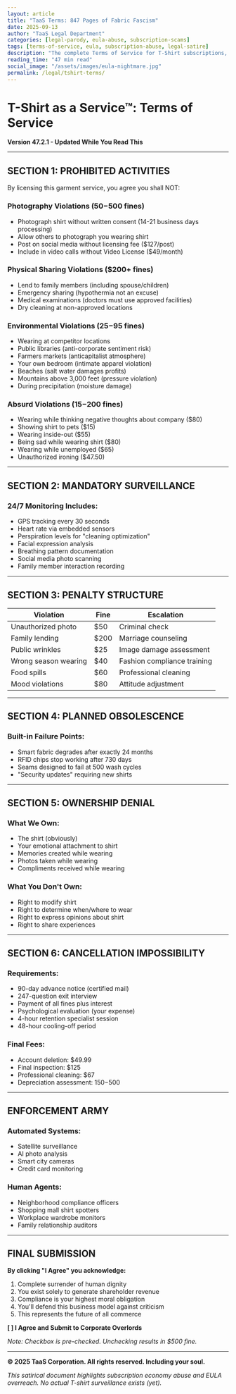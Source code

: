 ```yaml
---
layout: article
title: "TaaS Terms: 847 Pages of Fabric Fascism"
date: 2025-09-13
author: "TaaS Legal Department"
categories: [legal-parody, eula-abuse, subscription-scams]
tags: [terms-of-service, eula, subscription-abuse, legal-satire]
description: "The complete Terms of Service for T-Shirt subscriptions, demonstrating corporate control over basic human activities."
reading_time: "47 min read"
social_image: "/assets/images/eula-nightmare.jpg"
permalink: /legal/tshirt-terms/
---
```


# T-Shirt as a Service™: Terms of Service

**Version 47.2.1 - Updated While You Read This**

---

## SECTION 1: PROHIBITED ACTIVITIES

By licensing this garment service, you agree you shall NOT:

### Photography Violations ($50-$500 fines)
- Photograph shirt without written consent (14-21 business days processing)
- Allow others to photograph you wearing shirt
- Post on social media without licensing fee ($127/post)
- Include in video calls without Video License ($49/month)

### Physical Sharing Violations ($200+ fines)
- Lend to family members (including spouse/children)
- Emergency sharing (hypothermia not an excuse)
- Medical examinations (doctors must use approved facilities)
- Dry cleaning at non-approved locations

### Environmental Violations ($25-$95 fines)
- Wearing at competitor locations
- Public libraries (anti-corporate sentiment risk)
- Farmers markets (anticapitalist atmosphere)
- Your own bedroom (intimate apparel violation)
- Beaches (salt water damages profits)
- Mountains above 3,000 feet (pressure violation)
- During precipitation (moisture damage)

### Absurd Violations ($15-$200 fines)
- Wearing while thinking negative thoughts about company ($80)
- Showing shirt to pets ($15)
- Wearing inside-out ($55)
- Being sad while wearing shirt ($80)
- Wearing while unemployed ($65)
- Unauthorized ironing ($47.50)

---

## SECTION 2: MANDATORY SURVEILLANCE

### 24/7 Monitoring Includes:
- GPS tracking every 30 seconds
- Heart rate via embedded sensors
- Perspiration levels for "cleaning optimization"
- Facial expression analysis
- Breathing pattern documentation
- Social media photo scanning
- Family member interaction recording

---

## SECTION 3: PENALTY STRUCTURE

| Violation | Fine | Escalation |
|---|---|---|
| Unauthorized photo | $50 | Criminal check |
| Family lending | $200 | Marriage counseling |
| Public wrinkles | $25 | Image damage assessment |
| Wrong season wearing | $40 | Fashion compliance training |
| Food spills | $60 | Professional cleaning |
| Mood violations | $80 | Attitude adjustment |

---

## SECTION 4: PLANNED OBSOLESCENCE

### Built-in Failure Points:
- Smart fabric degrades after exactly 24 months
- RFID chips stop working after 730 days
- Seams designed to fail at 500 wash cycles
- "Security updates" requiring new shirts

---

## SECTION 5: OWNERSHIP DENIAL

### What We Own:
- The shirt (obviously)
- Your emotional attachment to shirt
- Memories created while wearing
- Photos taken while wearing
- Compliments received while wearing

### What You Don't Own:
- Right to modify shirt
- Right to determine when/where to wear
- Right to express opinions about shirt
- Right to share experiences

---

## SECTION 6: CANCELLATION IMPOSSIBILITY

### Requirements:
- 90-day advance notice (certified mail)
- 247-question exit interview
- Payment of all fines plus interest
- Psychological evaluation (your expense)
- 4-hour retention specialist session
- 48-hour cooling-off period

### Final Fees:
- Account deletion: $49.99
- Final inspection: $125
- Professional cleaning: $67
- Depreciation assessment: $150-$500

---

## ENFORCEMENT ARMY

### Automated Systems:
- Satellite surveillance
- AI photo analysis
- Smart city cameras
- Credit card monitoring

### Human Agents:
- Neighborhood compliance officers
- Shopping mall shirt spotters
- Workplace wardrobe monitors
- Family relationship auditors

---

## FINAL SUBMISSION

**By clicking "I Agree" you acknowledge:**

1. Complete surrender of human dignity
2. You exist solely to generate shareholder revenue
3. Compliance is your highest moral obligation
4. You'll defend this business model against criticism
5. This represents the future of all commerce

**[ ] I Agree and Submit to Corporate Overlords**

*Note: Checkbox is pre-checked. Unchecking results in $500 fine.*

---

**© 2025 TaaS Corporation. All rights reserved. Including your soul.**

*This satirical document highlights subscription economy abuse and EULA overreach. No actual T-shirt surveillance exists (yet).*